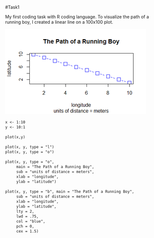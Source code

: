 #Task1

My first coding task with R coding language. To visualize the path of a running boy, I created 
a linear line on a 100x100 plot.

![](Basic_Running_Boy_Plot.png)

```
x <- 1:10
y <- 10:1

plot(x,y)

plot(x, y, type = "l")
plot(x, y, type = "o")

plot(x, y, type = "o",
     main = "The Path of a Running Boy",
     sub = "units of distance = meters",
     xlab = "longitude", 
     ylab = "latitude")

plot(x, y, type = "b", main = "The Path of a Running Boy", 
     sub = "units of distance = meters", 
     xlab = "longitude", 
     ylab = "latitude",
     lty = 2,
     lwd = .75,
     col = "blue",
     pch = 0,
     cex = 1.5)
```


